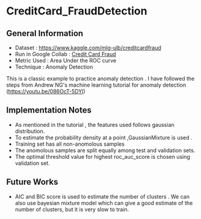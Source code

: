 # CreditCard_FraudDetection

## General Information

* Dataset : https://www.kaggle.com/mlg-ulb/creditcardfraud
* Run in Google Collab : <a href='https://colab.research.google.com/github/chugh007/CreditCard_FraudDetection/blob/master/creditcardfraud.ipynb' target='_blank' >Credit Card Fraud</a>
* Metric Used : Area Under the ROC curve
* Technique : Anomaly Detection 

This is a classic example to practice anomaly detection . I have followed the steps from Andrew NG's machine learning tutorial for anomaly detection (https://youtu.be/086OcT-5DYI)

## Implementation Notes

* As mentioned in the tutorial , the features used follows gaussian distribution.
* To estimate the probability density at a point ,GaussianMixture is used .
* Training set has all non-anomolous samples
* The anomolous samples are split equally among test and validation sets.
* The optimal threshold value for highest roc_auc_score is chosen using validation set.


## Future Works

* AIC and BIC score is used to estimate the number of clusters . We can also use bayesian mixture model which can give a good estimate of the number of clusters, but it is very slow to train.








